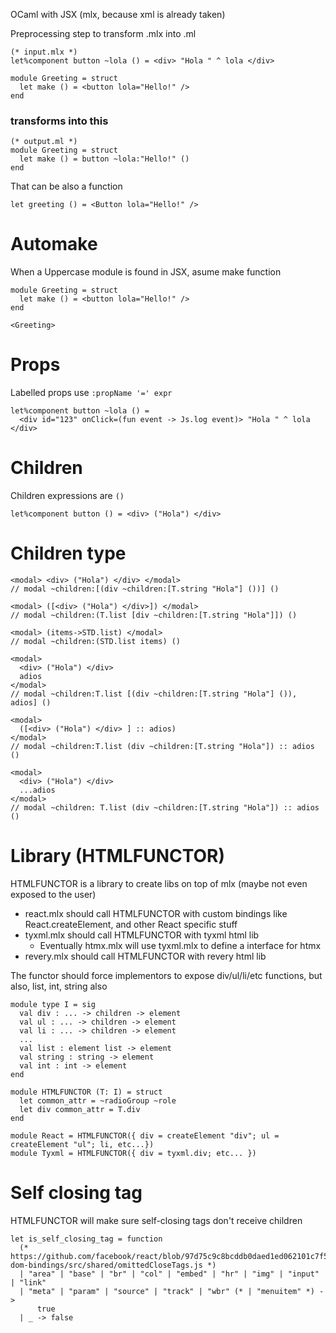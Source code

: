 OCaml with JSX (mlx, because xml is already taken)

Preprocessing step to transform .mlx into .ml

```
(* input.mlx *)
let%component button ~lola () = <div> "Hola " ^ lola </div>

module Greeting = struct
  let make () = <button lola="Hello!" />
end
```

### transforms into this

```
(* output.ml *)
module Greeting = struct
  let make () = button ~lola:"Hello!" ()
end
```

That can be also a function

```
let greeting () = <Button lola="Hello!" />
```

# Automake

When a Uppercase module is found in JSX, asume make function

```
module Greeting = struct
  let make () = <button lola="Hello!" />
end

<Greeting>
```

# Props

Labelled props use `:propName '=' expr`

```
let%component button ~lola () =
  <div id="123" onClick=(fun event -> Js.log event)> "Hola " ^ lola </div>
```

# Children

Children expressions are `()`

```
let%component button () = <div> ("Hola") </div>
```

# Children type

```
<modal> <div> ("Hola") </div> </modal>
// modal ~children:[(div ~children:[T.string "Hola"] ())] ()
```
```
<modal> ([<div> ("Hola") </div>]) </modal>
// modal ~children:(T.list [div ~children:[T.string "Hola"]]) ()
```

```
<modal> (items->STD.list) </modal>
// modal ~children:(STD.list items) ()
```
```
<modal>
  <div> ("Hola") </div>
  adios
</modal>
// modal ~children:T.list [(div ~children:[T.string "Hola"] ()), adios] ()
```

```
<modal>
  ([<div> ("Hola") </div> ] :: adios)
</modal>
// modal ~children:T.list (div ~children:[T.string "Hola"]) :: adios ()
```

```
<modal>
  <div> ("Hola") </div>
  ...adios
</modal>
// modal ~children: T.list (div ~children:[T.string "Hola"]) :: adios ()
```

# Library (HTMLFUNCTOR)

HTMLFUNCTOR is a library to create libs on top of mlx (maybe not even exposed to the user)
- react.mlx should call HTMLFUNCTOR with custom bindings like React.createElement, and other React specific stuff
- tyxml.mlx should call HTMLFUNCTOR with tyxml html lib
  - Eventually htmx.mlx will use tyxml.mlx to define a interface for htmx
- revery.mlx should call HTMLFUNCTOR with revery html lib

The functor should force implementors to expose div/ul/li/etc functions, but also, list, int, string also

```
module type I = sig
  val div : ... -> children -> element
  val ul : ... -> children -> element
  val li : ... -> children -> element
  ...
  val list : element list -> element
  val string : string -> element
  val int : int -> element
end

module HTMLFUNCTOR (T: I) = struct
  let common_attr = ~radioGroup ~role
  let div common_attr = T.div
end

module React = HTMLFUNCTOR({ div = createElement "div"; ul = createElement "ul"; li, etc...})
module Tyxml = HTMLFUNCTOR({ div = tyxml.div; etc... })
```

# Self closing tag

HTMLFUNCTOR will make sure self-closing tags don't receive children

```
let is_self_closing_tag = function
  (* https://github.com/facebook/react/blob/97d75c9c8bcddb0daed1ed062101c7f5e9b825f4/packages/react-dom-bindings/src/shared/omittedCloseTags.js *)
  | "area" | "base" | "br" | "col" | "embed" | "hr" | "img" | "input" | "link"
  | "meta" | "param" | "source" | "track" | "wbr" (* | "menuitem" *) ->
      true
  | _ -> false
```
